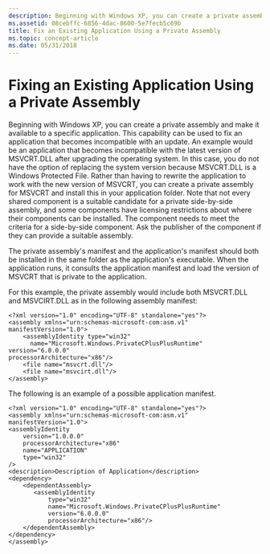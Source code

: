 ```yaml
---
description: Beginning with Windows XP, you can create a private assembly and make it available to a specific application.
ms.assetid: 08cebffc-6856-4dac-8600-5e7fecb5c69b
title: Fix an Existing Application Using a Private Assembly
ms.topic: concept-article
ms.date: 05/31/2018
---
```


# Fixing an Existing Application Using a Private Assembly

Beginning with Windows XP, you can create a private assembly and make it available to a specific application. This capability can be used to fix an application that becomes incompatible with an update. An example would be an application that becomes incompatible with the latest version of MSVCRT.DLL after upgrading the operating system. In this case, you do not have the option of replacing the system version because MSVCRT.DLL is a Windows Protected File. Rather than having to rewrite the application to work with the new version of MSVCRT, you can create a private assembly for MSVCRT and install this in your application folder. Note that not every shared component is a suitable candidate for a private side-by-side assembly, and some components have licensing restrictions about where their components can be installed. The component needs to meet the criteria for a side-by-side component. Ask the publisher of the component if they can provide a suitable assembly.

The private assembly's manifest and the application's manifest should both be installed in the same folder as the application's executable. When the application runs, it consults the application manifest and load the version of MSVCRT that is private to the application.

For this example, the private assembly would include both MSVCRT.DLL and MSVCIRT.DLL as in the following assembly manifest:

``` syntax
<?xml version="1.0" encoding="UTF-8" standalone="yes"?>
<assembly xmlns="urn:schemas-microsoft-com:asm.v1" manifestVersion="1.0">
    <assemblyIdentity type="win32"
      name="Microsoft.Windows.PrivateCPlusPlusRuntime" 
version="6.0.0.0" 
processorArchitecture="x86"/>
    <file name="msvcrt.dll"/>
    <file name="msvcirt.dll"/>
</assembly>
```

The following is an example of a possible application manifest.

``` syntax
<?xml version="1.0" encoding="UTF-8" standalone="yes"?>
<assembly xmlns="urn:schemas-microsoft-com:asm.v1" manifestVersion="1.0"> 
<assemblyIdentity 
    version="1.0.0.0" 
    processorArchitecture="x86" 
    name="APPLICATION" 
    type="win32" 
/> 
<description>Description of Application</description> 
<dependency> 
    <dependentAssembly> 
       <assemblyIdentity 
           type="win32"
           name="Microsoft.Windows.PrivateCPlusPlusRuntime" 
           version="6.0.0.0" 
           processorArchitecture="x86"/> 
    </dependentAssembly> 
</dependency> 
</assembly>
```

 

 



